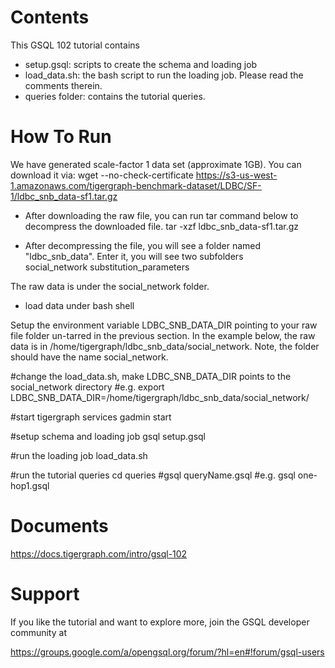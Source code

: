 Contents
=============
This GSQL 102 tutorial contains 

- setup.gsql: scripts to create the schema and loading job 
- load_data.sh: the bash script to run the loading job. Please read the comments therein.
- queries folder: contains the tutorial queries. 


How To Run
===============

We have generated scale-factor 1 data set (approximate 1GB). You can download it via:
wget --no-check-certificate https://s3-us-west-1.amazonaws.com/tigergraph-benchmark-dataset/LDBC/SF-1/ldbc_snb_data-sf1.tar.gz 

- After downloading the raw file, you can run tar command below to decompress the downloaded file. 
tar -xzf  ldbc_snb_data-sf1.tar.gz

- After decompressing the file, you will see a folder named "ldbc_snb_data". Enter it, you will see two subfolders  
social_network 
substitution_parameters

The raw data is under the social_network folder. 

- load data  under bash shell

Setup the environment variable LDBC_SNB_DATA_DIR  pointing to your raw file folder un-tarred in the previous section. In the example below, the raw data is in /home/tigergraph/ldbc_snb_data/social_network. Note, the folder should have the name social_network. 

#change the load_data.sh, make LDBC_SNB_DATA_DIR points to the social_network directory
#e.g. export LDBC_SNB_DATA_DIR=/home/tigergraph/ldbc_snb_data/social_network/

#start tigergraph services
gadmin start

#setup schema and loading job
gsql  setup.gsql

#run the loading job
load_data.sh 

#run the tutorial queries
cd queries
#gsql  queryName.gsql
#e.g. 
gsql one-hop1.gsql

Documents
==============
https://docs.tigergraph.com/intro/gsql-102

Support
===============
If you like the tutorial and want to explore more, join the GSQL developer community at 

https://groups.google.com/a/opengsql.org/forum/?hl=en#!forum/gsql-users




